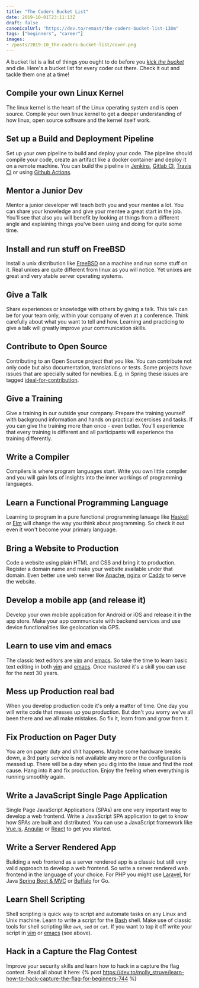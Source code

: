 ```yaml
---
title: "The Coders Bucket List"
date: 2019-10-01T23:11:13Z
draft: false
canonicalUrl: "https://dev.to/remast/the-coders-bucket-list-138m"
tags: ["beginners", "career"]
images:
- /posts/2019-10_the-coders-bucket-list/cover.png
---
```


A bucket list is a list of things you ought to do before you [*kick the bucket*](https://en.wikipedia.org/wiki/Kick_the_bucket) and die. Here's a bucket list for every coder out there. Check it out and tackle them one at a time!

## Compile your own Linux Kernel
The linux kernel is the heart of the Linux operating system and is open source. Compile your own linux kernel to get a deeper understanding of how linux, open source software and the kernel itself work.

## Set up a Build and Deployment Pipeline
Set up your own pipeline to build and deploy your code. The pipeline should compile your code, create an artifact like a docker container and deploy it on a remote machine. You can build the pipeline in [Jenkins](https://jenkins.io/), [Gitlab CI](https://docs.gitlab.com/ee/ci/), [Travis CI](https://travis-ci.org/) or using [Github Actions](https://github.com/features/actions).

## Mentor a Junior Dev
Mentor a junior developer will teach both you and your mentee a lot. You can share your knowledge and give your mentee a great start in the job. You'll see that also you will benefit by looking at things from a different angle and explaining things you've been using and doing for quite some time.

## Install and run stuff on FreeBSD
Install a unix distribution like [FreeBSD](https://www.freebsd.org) on a machine and run some stuff on it. Real unixes are quite different from linux as you will notice. Yet unixes are great and very stable server operating systems.

## Give a Talk
Share experiences or knowledge with others by giving a talk. This talk can be for your team only, within your company of even at a conference. Think carefully about what you want to tell and how. Learning and practicing
to give a talk will greatly improve your communication skills.

## Contribute to Open Source
Contributing to an Open Source project that you like. You can contribute not only code but also documentation, translations or tests. Some projects have issues that are specially suited for newbies. E.g. in Spring these issues are tagged [ideal-for-contribution](https://github.com/spring-projects/spring-framework/labels/status%3A%20ideal-for-contribution).

## Give a Training
Give a training in our outside your company. Prepare the training yourself with background information and hands on practical excercises and tasks. If you can give the training more than once - even better. You'll experience
that every training is different and all participants will experience the training differently.

## Write a Compiler
Compilers is where program languages start. Write you own little compiler and you will gain lots of insights into the inner workings of programming languages.

## Learn a Functional Programming Language
Learning to program in a pure functional programming lanuage like [Haskell](https://www.haskell.org/) or [Elm](https://elm-lang.org/) will change the way you think about programming. So check it out even it won't become your primary language.

## Bring a Website to Production
Code a website using plain HTML and CSS and bring it to production. Register a domain name and make your website available under that domain. Even better use web server like [Apache](https://httpd.apache.org/), [nginx](https://www.nginx.com/) or [Caddy](https://caddyserver.com/) to serve the website.

## Develop a mobile app (and release it)
Develop your own mobile application for Android or iOS and release it in the app store. Make your app communicate with backend services and use device functionalities like geolocation via GPS.

## Learn to use vim and emacs
The classic text editors are [vim](https://www.vim.org/) and [emacs](https://www.gnu.org/software/emacs/). So take the time to learn basic text editing in both [vim](https://www.vim.org/) and [emacs](https://www.gnu.org/software/emacs/). Once mastered it's a skill you can use for the next 30 years. 

## Mess up Production real bad
When you develop production code it's only a matter of time. One day you will write code that messes up you production. But don't you worry we've all been there and we all make mistakes. So fix it, learn from and grow from it.

## Fix Production on Pager Duty
You are on pager duty and shit happens. Maybe some hardware breaks down, a 3rd party service is not available any more or the configuration is messed up. There will be a day when you dig into the issue and find the root cause. Hang into it and fix production. Enjoy the feeling when everything is running smoothly again.

## Write a JavaScript Single Page Application
Single Page JavaScript Applications (SPAs) are one very important way to develop a web frontend. Write a JavaScript SPA application to get to know how SPAs are built and distributed. You can use a JavaScript framework like [Vue.js](https://vuejs.org/), [Angular](https://angular.io/) or [React](https://reactjs.org/) to get you started.

## Write a Server Rendered App
Building a web frontend as a server rendered app is a classic but still very valid approach to develop a web frontend. So write a server rendered web frontend in the language of your choice. For PHP you might use [Laravel](https://laravel.com/docs/5.8/blade), for Java [Spring Boot & MVC](https://spring.io/guides/gs/serving-web-content/) or [Buffalo](https://gobuffalo.io) for Go.

## Learn Shell Scripting
Shell scripting is quick way to script and automate tasks on any Linux and Unix machine. Learn to write a script for the [Bash](https://www.gnu.org/software/bash/) shell. Make use of classic tools for shell scripting like `awk`, `sed` or `cut`. If you want to top it off write your script in [vim](https://www.vim.org/) or [emacs](https://www.gnu.org/software/emacs/) (see above).

## Hack in a Capture the Flag Contest
Improve your security skills and learn how to hack in a capture the flag contest. Read all about it here:
{% post https://dev.to/molly_struve/learn-how-to-hack-capture-the-flag-for-beginners-744 %}